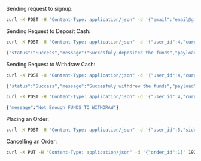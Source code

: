 Sending request to signup:
```bash
curl -X POST -H "Content-Type: application/json" -d '{"email":"email@gmail.com","password":"Password123#"}' localhost:9090/user/signup
```

Sending Request to Deposit Cash:
```bash
curl -X POST -H "Content-Type: application/json" -d '{"user_id":4,"currency":"USD","amount":120.00}' localhost:9090/wallet/deposit

{"status":"Success","message":"Succesfuly deposited the funds","payload":{"balance":240,"currency":"USD"}}
```

Sending Request to Withdraw Cash:
```bash
curl -X POST -H "Content-Type: application/json" -d '{"user_id":4,"currency":"USD","amount":70.00}' localhost:9090/wallet/withdraw

{"status":"Success","message":"Succesfuly withdrew the funds","payload":{"balance":170,"currency":"USD"}}

curl -X POST -H "Content-Type: application/json" -d '{"user_id":4,"currency":"USD","amount":1000.00}' 192.168.0.103:9090/wallet/withdraw

{"message":"Not Enough FUNDS TO WITHDRAW"}
```

Placing an Order:
```bash
curl -X POST -H "Content-Type: application/json" -d '{"user_id":5,"side":"buy","price":1000.00,"volume":2,"buyCur":"btc","sellCur":"usd"}' 192.168.0.103:9090/order/create
```

Cancelling an Order:
```bash
curl -X PUT -H "Content-Type: application/json" -d '{"order_id":1}' 192.168.0.103:9090/order/cancel
```
